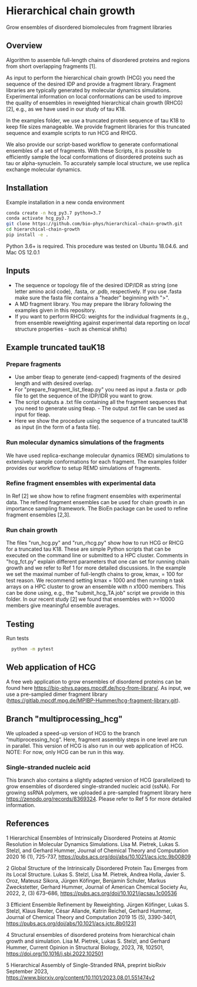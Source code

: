 # Hierarchical chain growth
Grow ensembles of disordered biomolecules from fragment libraries

## Overview
Algorithm to assemble full-length chains of disordered proteins and regions from short overlapping fragments [1]. 

As input to perform the hierarchical chain growth (HCG) you need the sequence of the desired IDP and provide a fragment
library. Fragment libraries are typically generated by molecular dynamics simulations. Experimental information on local 
conformations can be used to improve the quality of ensembles in reweighted hierarchical chain growth (RHCG) [2],
e.g., as we have used in our study of tau K18. 

In the examples folder, we use a truncated protein sequence of tau K18 to keep file sizes manageable. We provide
fragment libraries for this truncated sequence and example scripts to run HCG and RHCG.

We also provide our script-based workflow to generate conformational ensembles of a set of fragments. With these
Scripts, it is possible to efficiently sample the local conformations of disordered proteins such as tau or
alpha-synuclein. To accurately sample local structure, we use replica exchange molecular dynamics.

## Installation

Example installation in a new conda environment

```bash
conda create -n hcg_py3.7 python=3.7
conda activate hcg_py3.7
git clone https://github.com/bio-phys/hierarchical-chain-growth.git
cd hierarchical-chain-growth
pip install -e .
```

Python 3.6+ is required. This procedure was tested on Ubuntu 18.04.6. and Mac OS 12.0.1

## Inputs
- The sequence or topology file of the desired IDP/IDR as string (one letter amino acid code), .fasta, or .pdb, respectively. If you use .fasta make sure the fasta file contains a "header" beginning with ">".
- A MD fragment library. You may prepare the library following the examples given in this repository.
- If you want to perform RHCG: weights for the individual fragments (e.g., from ensemble reweighting against experimental data reporting on _local_ structure properties - such as chemical shifts)

## Example truncated tauK18

### Prepare fragments
- Use amber tleap to generate (end-capped) fragments of the desired length and with desired overlap.
- For "prepare_fragment_list_tleap.py" you need as input a .fasta or .pdb file to get the sequence of the IDP/IDR you want to grow.
- The script outputs a .txt file containing all the fragment sequences that you need to generate using tleap.
        - The output .txt file can be used as input for tleap.
- Here we show the procedure using the sequence of a truncated tauK18 as input (in the form of a fasta file).


### Run molecular dynamics simulations of the fragments

We have used replica-exchange molecular dynamics (REMD) simulations to extensively sample conformations for each fragment. The examples
folder provides our workflow to setup REMD simulations of fragments.

### Refine fragment ensembles with experimental data

In Ref [2] we show how to refine fragment ensembles with experimental data. The refined fragment ensembles can be used
for chain growth in an importance sampling framework. The BioEn package can be used to refine fragment ensembles [2,3].

### Run chain growth
The files "run_hcg.py" and "run_rhcg.py" show how to run HCG or RHCG for a truncated tau K18. These are simple Python scripts that
can be executed on the command line or submitted to a HPC cluster. Comments in "hcg_fct.py" explain different parameters that one can set for running chain growth and we refer to Ref 1 for more detailed discussions.
In the example we set the maximal number of full-length chains to grow, kmax, = 100 for test reason. We recommend setting kmax = 1000 and then running n task arrays
on a HPC cluster to grow an ensemble with n x1000 members. This can be done using, e.g., the "submit_hcg_TA.job" script we provide in this folder.
In our recent study [2] we found that ensembles with >=10000 members give meaningful ensemble averages.


## Testing

Run tests

```bash
  python -m pytest
```

## Web application of HCG

A free web application to grow ensembles of disordered proteins can be found here https://bio-phys.pages.mpcdf.de/hcg-from-library/. As input, we use a pre-sampled dimer fragment library (https://gitlab.mpcdf.mpg.de/MPIBP-Hummer/hcg-fragment-library.git).

## Branch "multiprocessing_hcg"

We uploaded a speed-up version of HCG to the branch “multiprocessing_hcg”. Here, fragment assembly steps in one level are run in parallel. This version of HCG is also run in our web application of HCG. NOTE: For now, only HCG can be run in this way.

### Single-stranded nucleic acid

This branch also contains a slightly adapted version of HCG (parallelized) to grow ensembles of disordered single-stranded nucleic acid (ssNA). For growing ssRNA polymers, we uploaded a pre-sampled fragment library here https://zenodo.org/records/8369324. Please refer to Ref 5 for more detailed information. 


## References
1 Hierarchical Ensembles of Intrinsically Disordered Proteins at Atomic Resolution in Molecular Dynamics Simulations.
Lisa M. Pietrek, Lukas S. Stelzl, and Gerhard Hummer,
Journal of Chemical Theory and Computation 2020 16 (1), 725-737, https://pubs.acs.org/doi/abs/10.1021/acs.jctc.9b00809

2 Global Structure of the Intrinsically Disordered Protein Tau Emerges from its Local Structure.
Lukas S. Stelzl, Lisa M. Pietrek, Andrea Holla, Javier S. Oroz, Mateusz Sikora, Jürgen Köfinger, Benjamin Schuler, Markus Zweckstetter, Gerhard Hummer,
Journal of American Chemical Society Au, 2022, 2, (3) 673–686, https://pubs.acs.org/doi/10.1021/jacsau.1c00536

3 Efficient Ensemble Refinement by Reweighting.
Jürgen Köfinger, Lukas S. Stelzl, Klaus Reuter, César Allande, Katrin Reichel, Gerhard Hummer,
Journal of Chemical Theory and Computation 2019 15 (5), 3390-3401, https://pubs.acs.org/doi/abs/10.1021/acs.jctc.8b01231

4 Structural ensembles of disordered proteins from hierarchical chain growth and simulation. Lisa M. Pietrek, Lukas S. Stelzl, and Gerhard Hummer, Current Opinion in Structural Biology,
2023, 78, 102501, https://doi.org/10.1016/j.sbi.2022.102501


5 Hierarchical Assembly of Single-Stranded RNA, preprint bioRxiv  September 2023, https://www.biorxiv.org/content/10.1101/2023.08.01.551474v2

